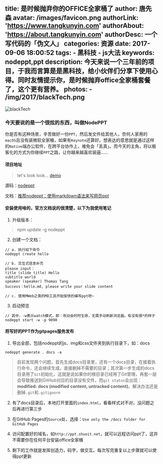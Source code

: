 title: 是时候抛弃你的OFFICE全家桶了
author: 唐先森
avatar: /images/favicon.png
authorLink: 'https://www.tangkunyin.com'
authorAbout: 'https://about.tangkunyin.com'
authorDesc: 一个写代码的「伪文人」
categories: 资源
date: 2017-09-06 18:00:52
tags:
	- 黑科技
	- js大法
keywords: nodeppt,ppt
description: 今天来说一个三年前的项目，于我而言算是是黑科技，给小伙伴们分享下使用心得。同时友情提示你，是时候抛弃office全家桶套餐了，这个更有营养。
photos:
	- /img/2017/blackTech.png
---

![blackTech](/img/2017/blackTech.png)

### 今天要说的是一个很炫的东西，叫做**NodePPT**

你是否有这种场景，辛苦做好一份`PPT`，然后发文件给其他人，奈何人家用的`macOS`且没有装微软全家桶，如果有`Keynote`还算好。想表达的意思就是通过这样的`Native`端办公软件，在跨平台协作上，难免会「丢真」。而今天的主角，将以极客化的方式为你继续`PPT`之路，让你越来越喜欢装逼......

#### 项目地址

> let's look look...  [demo](http://js8.in/nodeppt/)

源码：[nodeppt](https://github.com/ksky521/nodeppt)

文档：[推荐nodeppt：使用markdown语法来写网页ppt](http://js8.in/2013/11/16/%E6%8E%A8%E8%8D%90nodeppt%EF%BC%9A%E4%BD%BF%E7%94%A8markdown%E8%AF%AD%E6%B3%95%E6%9D%A5%E5%86%99%E7%BD%91%E9%A1%B5ppt/)

#### 安装使用啥的，官方文档说的很清楚，以下为我使用笔记

1. 升级版本：

> npm update -g nodeppt

2. 创建一个文档：

```
// a. 执行如下命令
nodeppt create hello

// b. 交互式信息补充
please input：
title (slide title) Hello
subtitle world
speaker (speaker) Thomas Tang
Success：hello.md, please write your slide content

// c. 使用MWeb之类的MD工具开始愉快的编写ppt吧~
```

3. 启动预览

```shell
// 其中，-w表示watch模式，即：改动会时时生效，无需手动刷新浏览器。有没有很*的样子
nodeppt start -w -p 9090
```

#### 将写好的PPT作为gitpages服务发布

1. 导出全部，包括nodeppt的js、img和css文件夹到执行目录下，如：docs

```
nodeppt generate . docs -a
```

> 目前发现两个问题，首先生成docs目录里，还有一个docs目录，在接着执行命令，还会继续生成。直接删掉不需要的目录；其次第一步生成的docs目录用了`Git`初始化，这就是说如果你的根目录已经用了Git管理，再套一层会导致推送到GitHub对应的目录没有文件，而`git status`会出现：**modified:   docs (modified content, untracked content)**。解决办法还是删掉`.git`和`.gitignore`


2. 有了docs目录后，本地打开里面的`index.html`，看看样式对不对，没问题之后再进行第三步

3. 在GitHub Pages的`Source`处，选择：`Use only the /docs folder for GitHub Pages`

4. 访问配置好的域名，如`http://ppt.shuoit.net`，就可以远程访问ppt了，这并不需要你在任何平台安装office全家桶

5. 剩下的工作就是发挥创造力，码字，做交互。每次写完重复以上步骤就可以使得ppt更新





